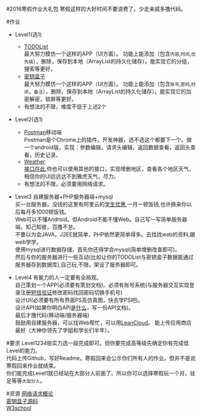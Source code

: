 #2016寒假作业大礼包
寒假这样的大好时间不要浪费了。少走亲戚多撸代码。

#作业
+ Level1(选1)  
    + [TODOList](https://play.google.com/store/apps/details?id=com.todoist&hl=zh-CN)  
    最大努力模仿一个这样的APP（UI方面）。
    功能上能添加（包含`内容`,`时间`,`优先级`），删除，保存到本地（ArrayList的持久化储存）。能实现它的分组，搜索等更好。
    + [密钥盒子](https://play.google.com/store/apps/details?id=com.jude.keychain&hl=zh-CN)  
    最大努力模仿一个这样的APP（UI方面）。
    功能上能添加（包含`账号`,`密码`,`时间`，`备注`），删除，保存到本地（ArrayList的持久化储存）。能实现它的加密解密，锁屏等更好。
    + 有想法的不限，难度不低于上述2个
+ Level2(选1)
    + [Postman](http://www.getpostman.com/)移动端  
    Postman是个Chrome上的插件，开发神器，选不选这个都要下一个。做一个android版，实现：参数编辑，请求头编辑，返回数据查看，返回头查看，历史记录。
    + [Weather](https://play.google.com/store/apps/details?id=com.yahoo.mobile.client.android.weather&hl=zh-CN)  
    [接口在此](http://openweather.weather.com.cn/),你也可以使用其他的接口，实现增删地区，查看各个地区天气，相信你的UI远远达不到雅虎天气，尽力。
    + 有想法的不限，必须要用网络请求。
+ Level3
    自建服务器+PHP服务器端+mysql  
    买一台服务器，没钱的这里有阿里云的[学生优惠](http://www.aliyun.com/act/aliyun/campus.html?spm=5176.383338.1909776.12.q2dmDK),一月一顿饭钱,也许换来你以后每月多1000顿饭钱。  
    Web可以不懂Android。但Android不能不懂Web。自己写一写简单服务器端，知己知彼，百撸不怠。  
    不要以为会JAVA，J2EE就简单，PHP依然更简单得多。去找找web的资料,跟web学学。  
    使用mysql进行数据存储，首先你还得学会mysql(简单增删改查即可)。  
    然后与你的服务器进行一些互动(比如让你的TODOList与密钥盒子数据能通过服务器存到数据库),自己玩,不限。架设了服务器即可。
    
+ Level4
    有能力的人一定要有全局观。  
    自己策划一个APP(必须要有策划文档)。必须有账号系统(与服务器交互实现登录注册[短信验证](https://github.com/Jude95/SMSSDK)修改密码找回密码切换手机号)    
    设计UI(必须要有所有界面PS高仿真图，快去学PS吧)。  
    设计API(如果你明白API[是什么](http://open.weibo.com/wiki/%E5%BE%AE%E5%8D%9AAPI)，写一份API文档)。  
    最后才撸代码(移动端/服务器端)  
    鼓励用自建服务器，可以找Web帮忙，可以用[LeanCloud](https://leancloud.cn/)。
    能上传应用商店最好（大神你领先了学姐和学长们半年）。
    
#要求
Level1234依实力选一级完成即可。但你要完成高等级先确定你有完成低Level的能力。   
代码上传Github，写好Readme。寒假回来会公示你们所有人的作业。但并不是说寒假回来作业就结束。  
你们能完成Level1就已经站在大部分人前面了。所以你可以选择寒假玩一个月，驻足等等`大部分人`。   

#资源
[网络请求概论](http://www.jianshu.com/p/3141d4e46240)  
[密钥盒子源码](https://github.com/Jude95/KeyChain)  
[W3school](http://www.w3school.com.cn/)  

    
    
    
    
